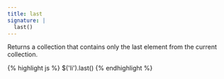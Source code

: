 ```yaml
---
title: last
signature: |
  last()
---
```


Returns a collection that contains only the last element from the current
collection.

{% highlight js %}
$('li').last()
{% endhighlight %}

